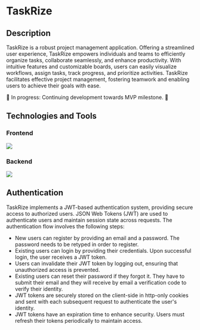 # TaskRize

## Description

TaskRize is a robust project management application. Offering a streamlined user experience, TaskRize empowers individuals and teams to efficiently organize tasks, collaborate seamlessly, and enhance productivity. With intuitive features and customizable boards, users can easily visualize workflows, assign tasks, track progress, and prioritize activities. TaskRize facilitates effective project management, fostering teamwork and enabling users to achieve their goals with ease.

🚧 In progress: Continuing development towards MVP milestone. 🚧

## Technologies and Tools
### Frontend

<img src="https://skillicons.dev/icons?i=ts,react,redux,bootstrap" />

### Backend

<img src="https://skillicons.dev/icons?i=python,django" />

## Authentication

TaskRize implements a JWT-based authentication system, providing secure access to authorized users. JSON Web Tokens (JWT) are used to authenticate users and maintain session state across requests. The authentication flow involves the following steps:

- New users can register by providing an email and a password. The password needs to be retyped in order to register.
- Existing users can login by providing their credentials. Upon successful login, the user receives a JWT token.
- Users can invalidate their JWT token by logging out, ensuring that unauthorized access is prevented.
- Existing users can reset their password if they forgot it. They have to submit their email and they will receive by email a verification code to verify their identity.
- JWT tokens are securely stored on the client-side in http-only cookies and sent with each subsequent request to authenticate the user's identity.
- JWT tokens have an expiration time to enhance security. Users must refresh their tokens periodically to maintain access.